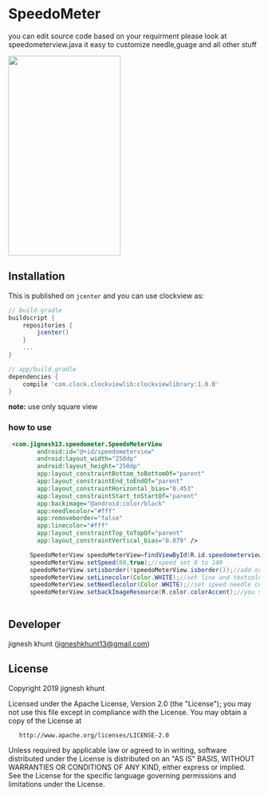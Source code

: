 # SpeedoMeter

you can edit source code based on your requirment please look at speedometerview.java it easy to customize needle,guage and all other stuff

<image src=/speedo.gif
 width=225 height=400>
 
 ## Installation

This is published on `jcenter` and you can use clockview as:

```groovy
// build.gradle
buildscript {
    repositories {
        jcenter()
    }
    ...
}

// app/build.gradle
dependencies {
    compile 'com.clock.clockviewlib:clockviewlibrary:1.0.0'
}
```
**note:** use only square view

### how to use
```xml
 <com.jignesh13.speedometer.SpeedoMeterView
        android:id="@+id/speedometerview"
        android:layout_width="250dp"
        android:layout_height="250dp"
        app:layout_constraintBottom_toBottomOf="parent"
        app:layout_constraintEnd_toEndOf="parent"
        app:layout_constraintHorizontal_bias="0.453"
        app:layout_constraintStart_toStartOf="parent"
        app:backimage="@android:color/black"
        app:needlecolor="#fff"
        app:removeborder="false"
        app:linecolor="#fff"
        app:layout_constraintTop_toTopOf="parent"
        app:layout_constraintVertical_bias="0.079" />

```

```java
      SpeedoMeterView speedoMeterView=findViewById(R.id.speedometerview);
      speedoMeterView.setSpeed(60,true);//speed set 0 to 140
      speedoMeterView.setisborder(!speedoMeterView.isborder());//add or remove border
      speedoMeterView.setLinecolor(Color.WHITE);//set line and textcolor
      speedoMeterView.setNeedlecolor(Color.WHITE);//set speed needle color
      speedoMeterView.setbackImageResource(R.color.colorAccent);//you set image resource or color resource
      
```
 
 
##  Developer
  jignesh khunt
  (jigneshkhunt13@gmail.com)
  
##  License

Copyright 2019 jignesh khunt

   Licensed under the Apache License, Version 2.0 (the "License");
   you may not use this file except in compliance with the License.
   You may obtain a copy of the License at

       http://www.apache.org/licenses/LICENSE-2.0

   Unless required by applicable law or agreed to in writing, software
   distributed under the License is distributed on an "AS IS" BASIS,
   WITHOUT WARRANTIES OR CONDITIONS OF ANY KIND, either express or implied.
   See the License for the specific language governing permissions and
   limitations under the License.

